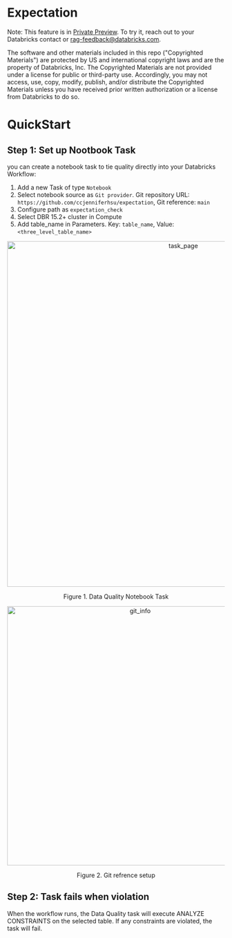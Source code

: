 # Expectation 
Note: This feature is in [Private Preview](https://docs.databricks.com/en/release-notes/release-types.html). To try it, reach out to your Databricks contact or rag-feedback@databricks.com.

The software and other materials included in this repo ("Copyrighted Materials") are protected by US and international copyright laws and are the property of Databricks, Inc. The Copyrighted Materials are not provided under a license for public or third-party use. Accordingly, you may not access, use, copy, modify, publish, and/or distribute the Copyrighted Materials unless you have received prior written authorization or a license from Databricks to do so.

# QuickStart
## Step 1: Set up Nootbook Task
you can  create a notebook task to tie quality directly into your Databricks Workflow:
1. Add a new Task of type `Notebook`
2. Select notebook source as `Git provider`. Git repository URL: `https://github.com/ccjenniferhsu/expectation`, Git reference: `main`
3. Configure path as `expectation_check`
4. Select DBR 15.2+ cluster in Compute
5. Add table_name in Parameters. Key: `table_name`, Value: `<three_level_table_name>`
   
<p align="center"><img width="800" alt="task_page" src="https://github.com/ccjenniferhsu/expectation/assets/40581391/895a1df2-101e-406f-b2e9-65a1bd0b1466"></p>
<p align=center> Figure 1. Data Quality Notebook Task</p>
<p align="center"><img width="600" alt="git_info" src="https://github.com/ccjenniferhsu/expectation/assets/40581391/842de542-1f38-41e8-ae11-105469304a47"></p>
<p align="center">Figure 2. Git refrence setup</p>

## Step 2: Task fails when violation
When the workflow runs, the Data Quality task will execute ANALYZE CONSTRAINTS on the selected table. If any constraints are violated, the task will fail. 